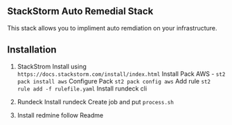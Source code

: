 ## StackStorm Auto Remedial Stack

This stack allows you to impliment auto remdiation on your infrastructure.


## Installation

1. StackStrom
      Install using `https://docs.stackstorm.com/install/index.html`
      Install Pack AWS - `st2 pack install aws`
      Configure Pack `st2 pack config aws`
      Add rule `st2 rule add -f rulefile.yaml`
      Install rundeck cli

2. Rundeck
      Install rundeck
      Create job and put `process.sh`

3. Install redmine follow Readme


